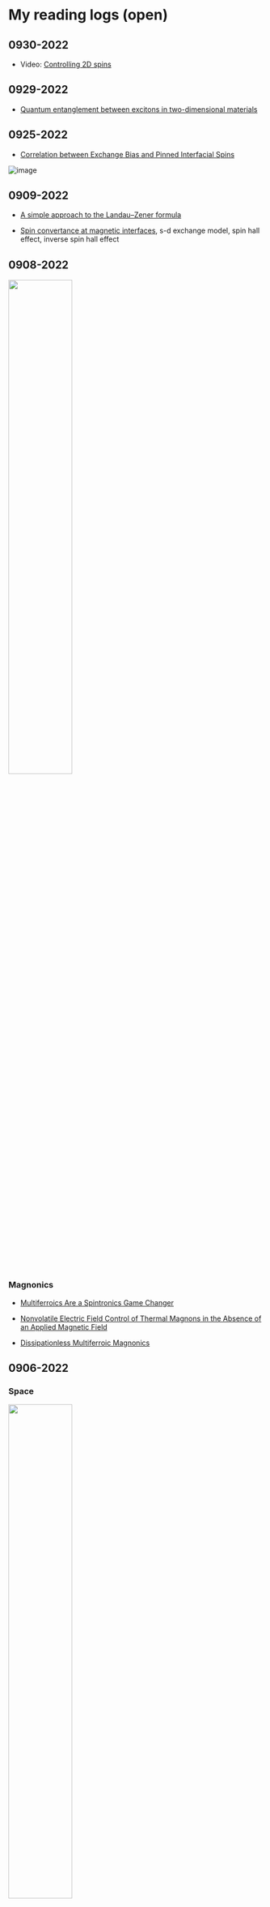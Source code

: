 # My reading logs (open)

## 0930-2022

- Video: [Controlling 2D spins](https://www.youtube.com/watch?v=nE-btjrZnBc)

## 0929-2022

- [Quantum entanglement between excitons in two-dimensional materials](https://journals.aps.org/prb/abstract/10.1103/PhysRevB.106.104304)

## 0925-2022

- [Correlation between Exchange Bias and Pinned Interfacial Spins](https://journals.aps.org/prl/abstract/10.1103/PhysRevLett.91.017203)

![image](https://user-images.githubusercontent.com/6512579/192141452-717a6988-5699-49d2-bd33-18ce381522ff.png)


## 0909-2022

- [A simple approach to the Landau–Zener formula](https://iopscience.iop.org/article/10.1088/0143-0807/31/2/016/pdf)

- [Spin convertance at magnetic interfaces](https://journals.aps.org/prb/abstract/10.1103/PhysRevB.86.214424), s-d exchange model, spin hall effect, inverse spin hall effect

## 0908-2022

<img src="https://user-images.githubusercontent.com/6512579/189085330-a1f5b152-9866-4270-a550-20d58d1b6c0f.png" width="50%">

### Magnonics

- [Multiferroics Are a Spintronics Game Changer](https://physics.aps.org/articles/v15/124)

- [Nonvolatile Electric Field Control of Thermal Magnons in the Absence of an Applied Magnetic Field](https://journals.aps.org/prl/abstract/10.1103/PhysRevLett.129.087601)

- [Dissipationless Multiferroic Magnonics](https://journals.aps.org/prl/abstract/10.1103/PhysRevLett.114.157203)



## 0906-2022

### Space

<img src="https://user-images.githubusercontent.com/6512579/188497485-4baf1cb9-bc2b-487f-9f46-af710a34ae8c.png" width="50%">

- [Astronauts' blood shows signs of DNA mutations due to spaceflight](https://www.space.com/astronaut-spaceflight-cancer-dna-mutations-study)



## 0902-2022

### Math

<img src="https://user-images.githubusercontent.com/6512579/187973274-cb4093b1-9cf1-469d-88f0-87af8feb413c.png" width="50%">

- [Exact solutions for the wrinkle patterns of confined elastic shells](https://www.nature.com/articles/s41567-022-01672-2)




## 0901-2022


### Climate

尽管已经很热了，但据说今年夏天是未来几年中最凉快的一个夏天。 消息来源：Scientific American

<img src="https://user-images.githubusercontent.com/6512579/187875620-5198ebca-7f7c-421b-9330-c6644a3d0e4e.png" width="50%">

- [This Hot Summer Is One of the Coolest of the Rest of Our Lives](https://www.scientificamerican.com/article/this-hot-summer-is-one-of-the-coolest-of-the-rest-of-our-lives/)




